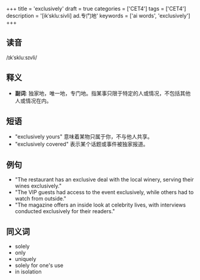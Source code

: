 +++
title = 'exclusively'
draft = true
categories = ['CET4']
tags = ['CET4']
description = '[ikˈskluːsivli] ad.专门地'
keywords = ['ai words', 'exclusively']
+++

## 读音
/ɪkˈskluːsɪvli/

## 释义
- **副词**: 独家地，唯一地，专门地。指某事只限于特定的人或情况，不包括其他人或情况在内。

## 短语
- "exclusively yours" 意味着某物只属于你，不与他人共享。
- "exclusively covered" 表示某个话题或事件被独家报道。

## 例句
- "The restaurant has an exclusive deal with the local winery, serving their wines exclusively."
- "The VIP guests had access to the event exclusively, while others had to watch from outside."
- "The magazine offers an inside look at celebrity lives, with interviews conducted exclusively for their readers."

## 同义词
- solely
- only
- uniquely
- solely for one's use
- in isolation
